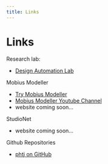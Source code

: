 ```yaml
---
title: Links
---
```

# Links

Research lab:
- [Design Automation Lab](http://design-automation.net)

Mobius Modeller
 - [Try Mobius Modeller](https://phtj.github.io/mobius-modeller/)
 - [Mobius Modeller Youtube Channel](https://www.youtube.com/channel/UCNJUnZ7erTrNWnZVjvgE59g)
 - website coming soon...

StudioNet
- website coming soon...

 Github Repositories
 - [phtj on GitHub](https://github.com/phtj)
